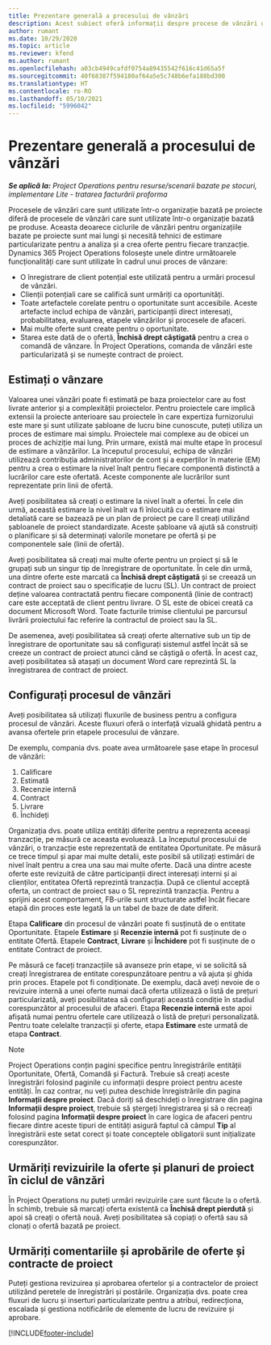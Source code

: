```yaml
---
title: Prezentare generală a procesului de vânzări
description: Acest subiect oferă informații despre procese de vânzări de bază.
author: rumant
ms.date: 10/29/2020
ms.topic: article
ms.reviewer: kfend
ms.author: rumant
ms.openlocfilehash: a03cb4949cafdf0754a89435542f616c41d65a5f
ms.sourcegitcommit: 40f68387f594180af64a5e5c748b6efa188bd300
ms.translationtype: HT
ms.contentlocale: ro-RO
ms.lasthandoff: 05/10/2021
ms.locfileid: "5996042"
---
```

# <a name="sales-process-overview"></a>Prezentare generală a procesului de vânzări

_**Se aplică la:** Project Operations pentru resurse/scenarii bazate pe stocuri, implementare Lite - tratarea facturării proforma_

Procesele de vânzări care sunt utilizate într-o organizație bazată pe proiecte diferă de procesele de vânzări care sunt utilizate într-o organizație bazată pe produse. Aceasta deoarece ciclurile de vânzări pentru organizațiile bazate pe proiecte sunt mai lungi și necesită tehnici de estimare particularizate pentru a analiza și a crea oferte pentru fiecare tranzacție. Dynamics 365 Project Operations folosește unele dintre următoarele funcționalități care sunt utilizate în cadrul unui proces de vânzare:

- O înregistrare de client potențial este utilizată pentru a urmări procesul de vânzări.
- Clienții potențiali care se califică sunt urmăriți ca oportunități.
- Toate artefactele corelate pentru o oportunitate sunt accesibile. Aceste artefacte includ echipa de vânzări, participanții direct interesați, probabilitatea, evaluarea, etapele vânzărilor și procesele de afaceri.
- Mai multe oferte sunt create pentru o oportunitate.
- Starea este dată de o ofertă, **Închisă drept câștigată** pentru a crea o comandă de vânzare. În Project Operations, comanda de vânzări este particularizată și se numește contract de proiect.

## <a name="estimate-a-sale"></a>Estimați o vânzare
Valoarea unei vânzări poate fi estimată pe baza proiectelor care au fost livrate anterior și a complexității proiectelor. Pentru proiectele care implică extensii la proiecte anterioare sau proiectele în care expertiza furnizorului este mare și sunt utilizate șabloane de lucru bine cunoscute, puteți utiliza un proces de estimare mai simplu. Proiectele mai complexe au de obicei un proces de achiziție mai lung. Prin urmare, există mai multe etape în procesul de estimare a vânzărilor. La începutul procesului, echipa de vânzări utilizează contribuția administratorilor de cont și a experților în materie (EM) pentru a crea o estimare la nivel înalt pentru fiecare componentă distinctă a lucrărilor care este ofertată. Aceste componente ale lucrărilor sunt reprezentate prin linii de ofertă. 

Aveți posibilitatea să creați o estimare la nivel înalt a ofertei. În cele din urmă, această estimare la nivel înalt va fi înlocuită cu o estimare mai detaliată care se bazează pe un plan de proiect pe care îl creați utilizând șabloanele de proiect standardizate. Aceste șabloane vă ajută să construiți o planificare și să determinați valorile monetare pe ofertă și pe componentele sale (linii de ofertă). 

Aveți posibilitatea să creați mai multe oferte pentru un proiect și să le grupați sub un singur tip de înregistrare de oportunitate. În cele din urmă, una dintre oferte este marcată ca **Închisă drept câștigată** și se creează un contract de proiect sau o specificație de lucru (SL). Un contract de proiect deține valoarea contractată pentru fiecare componentă (linie de contract) care este acceptată de client pentru livrare. O SL este de obicei creată ca document Microsoft Word. Toate facturile trimise clientului pe parcursul livrării proiectului fac referire la contractul de proiect sau la SL.

De asemenea, aveți posibilitatea să creați oferte alternative sub un tip de înregistrare de oportunitate sau să configurați sistemul astfel încât să se creeze un contract de proiect atunci când se câștigă o ofertă. În acest caz, aveți posibilitatea să atașați un document Word care reprezintă SL la înregistrarea de contract de proiect.

## <a name="configure-the-sales-process"></a>Configurați procesul de vânzări
Aveți posibilitatea să utilizați fluxurile de business pentru a configura procesul de vânzări. Aceste fluxuri oferă o interfață vizuală ghidată pentru a avansa ofertele prin etapele procesului de vânzare.

De exemplu, compania dvs. poate avea următoarele șase etape în procesul de vânzări:

1. Calificare
2. Estimată
3. Recenzie internă
4. Contract
5. Livrare
6. Închideți
 
Organizația dvs. poate utiliza entități diferite pentru a reprezenta aceeași tranzacție, pe măsură ce aceasta evoluează. La începutul procesului de vânzări, o tranzacție este reprezentată de entitatea Oportunitate. Pe măsură ce trece timpul și apar mai multe detalii, este posibil să utilizați estimări de nivel înalt pentru a crea una sau mai multe oferte. Dacă una dintre aceste oferte este revizuită de către participanții direct interesați interni și ai clienților, entitatea Ofertă reprezintă tranzacția. După ce clientul acceptă oferta, un contract de proiect sau o SL reprezintă tranzacția. Pentru a sprijini acest comportament, FB-urile sunt structurate astfel încât fiecare etapă din proces este legată la un tabel de baze de date diferit.

Etapa **Calificare** din procesul de vânzări poate fi susținută de o entitate Oportunitate. Etapele **Estimare** și **Recenzie internă** pot fi susținute de o entitate Ofertă. Etapele **Contract**, **Livrare** și **Închidere** pot fi susținute de o entitate Contract de proiect.

Pe măsură ce faceți tranzacțiile să avanseze prin etape, vi se solicită să creați înregistrarea de entitate corespunzătoare pentru a vă ajuta și ghida prin proces. Etapele pot fi condiționate. De exemplu, dacă aveți nevoie de o revizuire internă a unei oferte numai dacă oferta utilizează o listă de prețuri particularizată, aveți posibilitatea să configurați această condiție în stadiul corespunzător al procesului de afaceri. Etapa **Recenzie internă** este apoi afișată numai pentru ofertele care utilizează o listă de prețuri personalizată. Pentru toate celelalte tranzacții și oferte, etapa **Estimare** este urmată de etapa **Contract**.

> [!NOTE]
> Project Operations conțin pagini specifice pentru înregistrările entității Oportunitate, Ofertă, Comandă și Factură. Trebuie să creați aceste înregistrări folosind paginile cu informații despre proiect pentru aceste entități. În caz contrar, nu veți putea deschide înregistrările din pagina **Informații despre proiect**. Dacă doriți să deschideți o înregistrare din pagina **Informații despre proiect**, trebuie să ștergeți înregistrarea și să o recreați folosind pagina **Informații despre proiect** în care logica de afaceri pentru fiecare dintre aceste tipuri de entități asigură faptul că câmpul **Tip** al înregistrării este setat corect și toate conceptele obligatorii sunt inițializate corespunzător.


## <a name="track-revisions-to-quotes-and-project-plans-in-the-sales-cycle"></a>Urmăriți revizuirile la oferte și planuri de proiect în ciclul de vânzări
În Project Operations nu puteți urmări revizuirile care sunt făcute la o ofertă. În schimb, trebuie să marcați oferta existentă ca **Închisă drept pierdută** și apoi să creați o ofertă nouă. Aveți posibilitatea să copiați o ofertă sau să clonați o ofertă bazată pe proiect.

## <a name="track-comments-and-approvals-of-quotes-and-project-contracts"></a>Urmăriți comentariile și aprobările de oferte și contracte de proiect
Puteți gestiona revizuirea și aprobarea ofertelor și a contractelor de proiect utilizând peretele de înregistrări și postările. Organizația dvs. poate crea fluxuri de lucru și inserturi particularizate pentru a atribui, redirecționa, escalada și gestiona notificările de elemente de lucru de revizuire și aprobare.


[!INCLUDE[footer-include](../includes/footer-banner.md)]